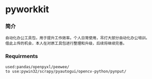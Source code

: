 # pyworkkit

### 简介
    自动化办公工具包，用于提升工作效率。个人日常使用，吊打大部分自动化办公培训。
    借此上传的机会，本人在对原工具包进行整理和升级，后续将继续完善。

### Requirments
    used:pandas/openpyxl/peewee/
    to use:pywin32/scrapy/pyautogui/opencv-python/pynput/